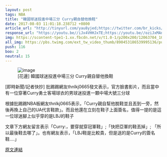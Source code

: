```yaml
---
layout: post
tags: NBA
title: "韓國球迷投進中場三分 Curry親自替他換鞋"
date: 2017-08-03 11:01:18.238712 +0800
article_url: "http://tinyurl.com/yau8yjed;https://twitter.com/br_kicks/status/890455157330374656"
response_url: "https://youtu.be//iJx4VHHJxTE;https://youtu.be//oziJxMAnuPU"
img: https://scontent-tpe1-1.xx.fbcdn.net/v/t1.0-1/p200x200/12063704_1079514392073468_1844779074765875084_n.jpg?oh=f3e5e5bb1f3acb7d6949c2ac1118a927&oe=5A395CA1
all_img: https://pbs.twimg.com/ext_tw_video_thumb/890453186539995136/pu/img/u_wltAae1KJNqMyh.jpg;https://i.ytimg.com/vi/iJx4VHHJxTE/hqdefault.jpg;https://i.ytimg.com/vi/oziJxMAnuPU/hqdefault.jpg
push: 116
boo: 2
neutral: 15
---
```


<figure>
<img src="https://scontent-tpe1-1.xx.fbcdn.net/v/t1.0-1/p200x200/12063704_1079514392073468_1844779074765875084_n.jpg?oh=f3e5e5bb1f3acb7d6949c2ac1118a927&oe=5A395CA1" alt="image">
<figcaption>
[花邊] 韓國球迷投進中場三分 Curry親自替他換鞋
</figcaption>
</figure>



[即時新聞/記者快抄] 批踢踢網友thnlkj0665發文表示，官方臉書影片，而且當中有一位穿著Curry勇士客場球衣的男球迷投進一顆中場大號三分球

根據批踢踢NBA板網友thnlkj0665表示，「Curry親自幫他脫鞋並且丟到一旁，然後再換上自己的UA代言鞋款」。而且他還在立刻在鞋子上面簽名，值得一提的是這一位球迷腳上似乎穿的是LBJ的鞋子

文章下方網友留言表示「Curry:，要穿就穿冠軍鞋」;「快把亞軍的鞋丟掉」; 「所以最後鞋去哪了」。也有網友表示，「LBJ鞋是比較貴，但是送的是Curry的簽名鞋....」

<a href = "https://www.ptt.cc/bbs/NBA/M.1501138875.A.BA2.html">原文連結</a>

